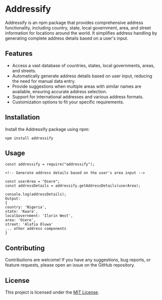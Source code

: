 # Addressify

Addressify is an npm package that provides comprehensive address functionality, including country, state, local government, area, and street information for locations around the world. It simplifies address handling by generating complete address details based on a user's input.

## Features

- Access a vast database of countries, states, local governments, areas, and streets.
- Automatically generate address details based on user input, reducing the need for manual data entry.
- Provide suggestions when multiple areas with similar names are available, ensuring accurate address selection.
- Support for international addresses and various address formats.
- Customization options to fit your specific requirements.

## Installation

Install the Addressify package using npm:

`npm install addressify`

## Usage

```
const addressify = require("addressify");

<!-- Generate address details based on the user's area input -->

const userArea = "Osere";
const addressDetails = addressify.getAddressDetails(userArea);

console.log(addressDetails);
Output:
{
country: 'Nigeria',
state: 'Kwara',
localGovernment: 'Ilorin West',
area: 'Osere',
street: 'Alafia Oluwa'
... other address components
}
```

## Contributing

Contributions are welcome! If you have any suggestions, bug reports, or feature requests, please open an issue on the GitHub repository.

## License

This project is licensed under the [MIT License](https://opensource.org/licenses/MIT).
